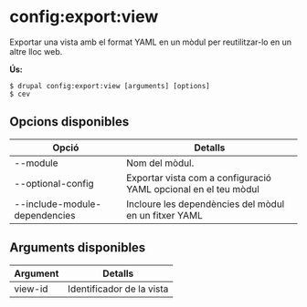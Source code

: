 # config:export:view
Exportar una vista amb el format YAML en un mòdul per reutilitzar-lo en un altre lloc web.

**Ús:**
```
$ drupal config:export:view [arguments] [options]
$ cev  
```

## Opcions disponibles
Opció | Detalls
-------|-------------
--module | Nom del mòdul.
--optional-config | Exportar vista com a configuració YAML opcional en el teu mòdul
--include-module-dependencies | Incloure les dependències del mòdul en un fitxer YAML

## Arguments disponibles
Argument | Detalls
---------|-------------
view-id | Identificador de la vista
